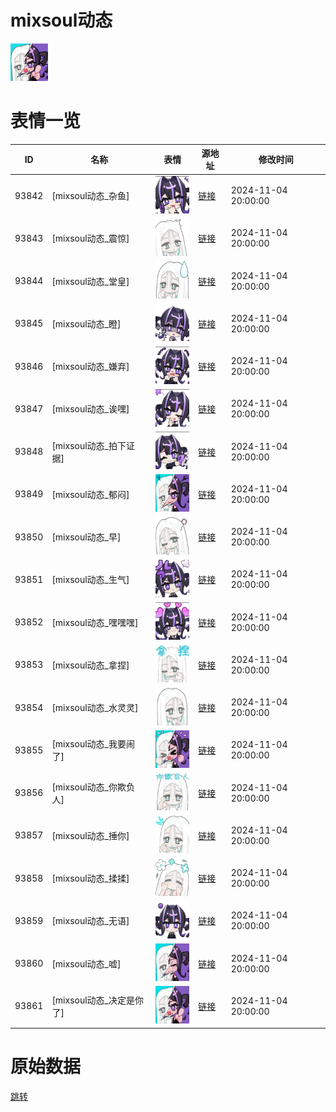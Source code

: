 # mixsoul动态

<img src="./cover.png" height="60" alt="cover" />

# 表情一览

|ID|名称|表情|源地址|修改时间|
|----|----|----|----|----|
|93842|[mixsoul动态_杂鱼]|<img src="./pic/093842_%5Bmixsoul动态_杂鱼%5D.gif" height="60" alt="杂鱼"/>|[链接](https://i0.hdslb.com/bfs/garb/2170883bc9410644417ddbef867f6425a3e5fb56.gif)|2024-11-04 20:00:00|
|93843|[mixsoul动态_震惊]|<img src="./pic/093843_%5Bmixsoul动态_震惊%5D.gif" height="60" alt="震惊"/>|[链接](https://i0.hdslb.com/bfs/garb/c242abf7d33899e0c266a05428f389e0347aa9f4.gif)|2024-11-04 20:00:00|
|93844|[mixsoul动态_堂皇]|<img src="./pic/093844_%5Bmixsoul动态_堂皇%5D.gif" height="60" alt="堂皇"/>|[链接](https://i0.hdslb.com/bfs/garb/5a2c5275334d7138b958bc7cd407728a62e198db.gif)|2024-11-04 20:00:00|
|93845|[mixsoul动态_瞪]|<img src="./pic/093845_%5Bmixsoul动态_瞪%5D.gif" height="60" alt="瞪"/>|[链接](https://i0.hdslb.com/bfs/garb/bc34b877633ca3ff36bc033ff13b7fed79ee7a44.gif)|2024-11-04 20:00:00|
|93846|[mixsoul动态_嫌弃]|<img src="./pic/093846_%5Bmixsoul动态_嫌弃%5D.gif" height="60" alt="嫌弃"/>|[链接](https://i0.hdslb.com/bfs/garb/0cf641e7c597e1eac4d9371a55f3ab26e6e4952f.gif)|2024-11-04 20:00:00|
|93847|[mixsoul动态_诶嘿]|<img src="./pic/093847_%5Bmixsoul动态_诶嘿%5D.gif" height="60" alt="诶嘿"/>|[链接](https://i0.hdslb.com/bfs/garb/99bd97ea652890f7ce82bc613e96a5297298291d.gif)|2024-11-04 20:00:00|
|93848|[mixsoul动态_拍下证据]|<img src="./pic/093848_%5Bmixsoul动态_拍下证据%5D.gif" height="60" alt="拍下证据"/>|[链接](https://i0.hdslb.com/bfs/garb/a2a5cae00cc97995a2dd8b65ab79e5070e2872ba.gif)|2024-11-04 20:00:00|
|93849|[mixsoul动态_郁闷]|<img src="./pic/093849_%5Bmixsoul动态_郁闷%5D.gif" height="60" alt="郁闷"/>|[链接](https://i0.hdslb.com/bfs/garb/771de88585e20b2089a26eae89e1ee4167830b45.gif)|2024-11-04 20:00:00|
|93850|[mixsoul动态_早]|<img src="./pic/093850_%5Bmixsoul动态_早%5D.gif" height="60" alt="早"/>|[链接](https://i0.hdslb.com/bfs/garb/fe57d5dbc997f777f791445fb04ac85d3fa19bc9.gif)|2024-11-04 20:00:00|
|93851|[mixsoul动态_生气]|<img src="./pic/093851_%5Bmixsoul动态_生气%5D.gif" height="60" alt="生气"/>|[链接](https://i0.hdslb.com/bfs/garb/d821411f717d9999d3e468f842b3e4a8639e8e10.gif)|2024-11-04 20:00:00|
|93852|[mixsoul动态_嘿嘿嘿]|<img src="./pic/093852_%5Bmixsoul动态_嘿嘿嘿%5D.gif" height="60" alt="嘿嘿嘿"/>|[链接](https://i0.hdslb.com/bfs/garb/ae07674b549edb2b81a01e26ba0de88d804edaa9.gif)|2024-11-04 20:00:00|
|93853|[mixsoul动态_拿捏]|<img src="./pic/093853_%5Bmixsoul动态_拿捏%5D.gif" height="60" alt="拿捏"/>|[链接](https://i0.hdslb.com/bfs/garb/e4be9c5b1d4ed7d6e6254f2b20948272afef762e.gif)|2024-11-04 20:00:00|
|93854|[mixsoul动态_水灵灵]|<img src="./pic/093854_%5Bmixsoul动态_水灵灵%5D.gif" height="60" alt="水灵灵"/>|[链接](https://i0.hdslb.com/bfs/garb/3909f4d20d57787626941c937ef302d3038d41aa.gif)|2024-11-04 20:00:00|
|93855|[mixsoul动态_我要闹了]|<img src="./pic/093855_%5Bmixsoul动态_我要闹了%5D.gif" height="60" alt="我要闹了"/>|[链接](https://i0.hdslb.com/bfs/garb/eb4173bc39a0e5f8213bab2a140026a9dcec4904.gif)|2024-11-04 20:00:00|
|93856|[mixsoul动态_你欺负人]|<img src="./pic/093856_%5Bmixsoul动态_你欺负人%5D.gif" height="60" alt="你欺负人"/>|[链接](https://i0.hdslb.com/bfs/garb/f3f1980d8e05c2c94d0f1cb6257ccf25ce9b4018.gif)|2024-11-04 20:00:00|
|93857|[mixsoul动态_捶你]|<img src="./pic/093857_%5Bmixsoul动态_捶你%5D.gif" height="60" alt="捶你"/>|[链接](https://i0.hdslb.com/bfs/garb/f73f29bfc7c8b7caba32f492205139a6a643dbc1.gif)|2024-11-04 20:00:00|
|93858|[mixsoul动态_揉揉]|<img src="./pic/093858_%5Bmixsoul动态_揉揉%5D.gif" height="60" alt="揉揉"/>|[链接](https://i0.hdslb.com/bfs/garb/aab2c3071d0c6e630ea29073d9ac84138b2110af.gif)|2024-11-04 20:00:00|
|93859|[mixsoul动态_无语]|<img src="./pic/093859_%5Bmixsoul动态_无语%5D.gif" height="60" alt="无语"/>|[链接](https://i0.hdslb.com/bfs/garb/cd0d92bd54a5e689dddf08850df989a5d6065f7b.gif)|2024-11-04 20:00:00|
|93860|[mixsoul动态_嘘]|<img src="./pic/093860_%5Bmixsoul动态_嘘%5D.gif" height="60" alt="嘘"/>|[链接](https://i0.hdslb.com/bfs/garb/e79d237645fc91df827cd2ca7f690600383df04a.gif)|2024-11-04 20:00:00|
|93861|[mixsoul动态_决定是你了]|<img src="./pic/093861_%5Bmixsoul动态_决定是你了%5D.gif" height="60" alt="决定是你了"/>|[链接](https://i0.hdslb.com/bfs/garb/7f613de134620acfc37b57d6eac0ad50cf29010d.gif)|2024-11-04 20:00:00|

# 原始数据

[跳转](./raw.json)

